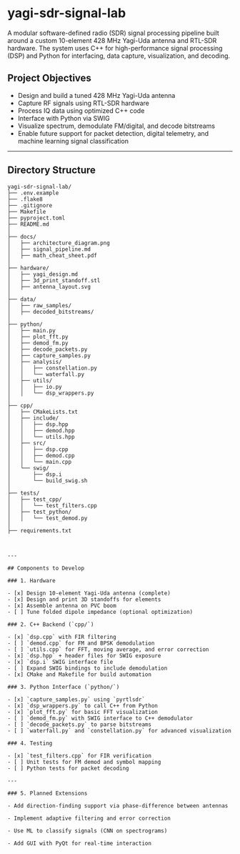 # yagi-sdr-signal-lab

A modular software-defined radio (SDR) signal processing pipeline built around a custom 10-element 428 MHz Yagi-Uda antenna and RTL-SDR hardware. The system uses C++ for high-performance signal processing (DSP) and Python for interfacing, data capture, visualization, and decoding.

## Project Objectives

- Design and build a tuned 428 MHz Yagi-Uda antenna
- Capture RF signals using RTL-SDR hardware
- Process IQ data using optimized C++ code
- Interface with Python via SWIG
- Visualize spectrum, demodulate FM/digital, and decode bitstreams
- Enable future support for packet detection, digital telemetry, and machine learning signal classification

---

## Directory Structure
```text
yagi-sdr-signal-lab/
├── .env.example
├── .flake8
├── .gitignore
├── Makefile
├── pyproject.toml
├── README.md
│
├── docs/
│   ├── architecture_diagram.png
│   ├── signal_pipeline.md
│   ├── math_cheat_sheet.pdf
│
├── hardware/
│   ├── yagi_design.md
│   ├── 3d_print_standoff.stl
│   ├── antenna_layout.svg
│
├── data/
│   ├── raw_samples/
│   ├── decoded_bitstreams/
│
├── python/
│   ├── main.py
│   ├── plot_fft.py
│   ├── demod_fm.py
│   ├── decode_packets.py
│   ├── capture_samples.py
│   ├── analysis/
│   │   ├── constellation.py
│   │   └── waterfall.py
│   ├── utils/
│   │   ├── io.py
│   │   └── dsp_wrappers.py
│
├── cpp/
│   ├── CMakeLists.txt
│   ├── include/
│   │   ├── dsp.hpp
│   │   ├── demod.hpp
│   │   └── utils.hpp
│   ├── src/
│   │   ├── dsp.cpp
│   │   ├── demod.cpp
│   │   └── main.cpp
│   └── swig/
│       ├── dsp.i
│       └── build_swig.sh
│
├── tests/
│   ├── test_cpp/
│   │   └── test_filters.cpp
│   ├── test_python/
│   │   └── test_demod.py
│
├── requirements.txt



---

## Components to Develop

### 1. Hardware

- [x] Design 10-element Yagi-Uda antenna (complete)
- [x] Design and print 3D standoffs for elements
- [x] Assemble antenna on PVC boom
- [ ] Tune folded dipole impedance (optional optimization)

### 2. C++ Backend (`cpp/`)

- [x] `dsp.cpp` with FIR filtering
- [ ] `demod.cpp` for FM and BPSK demodulation
- [ ] `utils.cpp` for FFT, moving average, and error correction
- [x] `dsp.hpp` + header files for SWIG exposure
- [x] `dsp.i` SWIG interface file
- [ ] Expand SWIG bindings to include demodulation
- [x] CMake and Makefile for build automation

### 3. Python Interface (`python/`)

- [x] `capture_samples.py` using `pyrtlsdr`
- [x] `dsp_wrappers.py` to call C++ from Python
- [x] `plot_fft.py` for basic FFT visualization
- [ ] `demod_fm.py` with SWIG interface to C++ demodulator
- [ ] `decode_packets.py` to parse bitstreams
- [ ] `waterfall.py` and `constellation.py` for advanced visualization

### 4. Testing

- [x] `test_filters.cpp` for FIR verification
- [ ] Unit tests for FM demod and symbol mapping
- [ ] Python tests for packet decoding

---

### 5. Planned Extensions

- Add direction-finding support via phase-difference between antennas

- Implement adaptive filtering and error correction

- Use ML to classify signals (CNN on spectrograms)

- Add GUI with PyQt for real-time interaction

